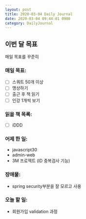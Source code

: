 ```yaml
---
layout: post
title: 2020-03-04 Daily Journal
date: 2020-03-04 09:44:01 0900
category: DailyJournal
---
```


## 이번 달 목표
매일 목표를 꾸준히

### 매일 목표:
- [ ] 스쿼트 50개 이상
- [ ] 명상하기
- [ ] 출근 후 책 읽기
- [ ] 인강 1개씩 보기

### 읽을 책 목록:
- [ ] iDDD

### 어제 한 일:
* javascript30
* admin-web
* 3M 프로젝트 (ID 중복검사 기능)

### 장애물:
* spring security부분을 잘 모르고 사용

### 오늘 할 일:
* 회원가입 validation 과정